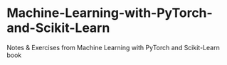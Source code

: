 # Machine-Learning-with-PyTorch-and-Scikit-Learn
Notes &amp; Exercises from Machine Learning with PyTorch and Scikit-Learn book
